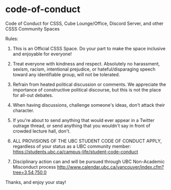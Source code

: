 # code-of-conduct

Code of Conduct for CSSS, Cube Lounge/Office, Discord Server, and other CSSS Community Spaces

Rules:

1. This is an Official CSSS Space. Do your part to make the space inclusive and enjoyable for everyone!

2. Treat everyone with kindness and respect. Absolutely no harassment, sexism, racism, intentional prejudice, or hateful/disparaging speech toward any identifiable group, will not be tolerated.

3. Refrain from heated political discussion or comments. We appreciate the importance of constructive political discourse, but this is not the place for all-out debates.

4. When having discussions, challenge someone's ideas, don't attack their character.

5. If you're about to send anything that would ever appear in a Twitter outrage thread, or send anything that you wouldn't say in front of crowded lecture hall, don't.

6. ALL PROVISIONS OF THE UBC STUDENT CODE OF CONDUCT APPLY, regardless of your status as a UBC community member:
   https://students.ubc.ca/campus-life/student-code-conduct

7. Disciplinary action can and will be pursued through UBC Non-Academic Misconduct process
   http://www.calendar.ubc.ca/vancouver/index.cfm?tree=3,54,750,0

Thanks, and enjoy your stay!
